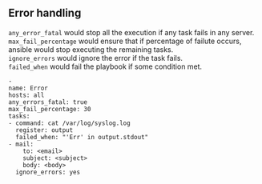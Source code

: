 ## Error handling

`any_error_fatal` would stop all the execution if any task fails in any server.  
`max_fail_percentage` would ensure that if percentage of failute occurs, ansible would stop executing the remaining tasks.  
`ignore_errors` would ignore the error if the task fails.  
`failed_when` would fail the playbook if some condition met.  

```
- 
name: Error
hosts: all
any_errors_fatal: true
max_fail_percentage: 30
tasks:
- command: cat /var/log/syslog.log
  register: output
  failed_when: "'Err' in output.stdout"
- mail:
	to: <email>
	subject: <subject>
	body: <body>
  ignore_errors: yes
```
